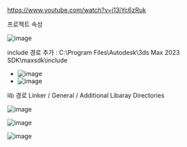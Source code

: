 https://www.youtube.com/watch?v=j13iYc6zRuk

프로젝트 속성

![image](https://user-images.githubusercontent.com/19432509/219689909-e893279b-d69d-47cf-852d-d0b9a8455448.png)

include 경로 추가 : C:\Program Files\Autodesk\3ds Max 2023 SDK\maxsdk\include

- ![image](https://user-images.githubusercontent.com/19432509/219670958-868736ca-2640-4588-b7e7-b34f8deb82da.png)
- ![image](https://user-images.githubusercontent.com/19432509/219672277-c7457980-c52a-442d-b25c-8a1a08987d9b.png)

lib 경로
Linker / General / Additional Libaray Directories

![image](https://user-images.githubusercontent.com/19432509/219671399-d9668aa3-0731-429c-956c-c67c49a79169.png)

![image](https://user-images.githubusercontent.com/19432509/219671783-356d8cdd-adde-4aa5-af7b-8c784b92b120.png)

![image](https://user-images.githubusercontent.com/19432509/219671715-e8f76fcf-4327-4f96-97db-2a550f452b8d.png)
